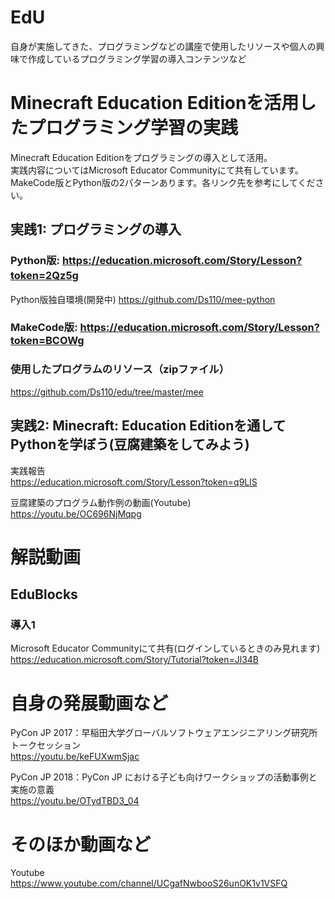 # EdU
自身が実施してきた、プログラミングなどの講座で使用したリソースや個人の興味で作成しているプログラミング学習の導入コンテンツなど

# Minecraft Education Editionを活用したプログラミング学習の実践
Minecraft Education Editionをプログラミングの導入として活用。  
実践内容についてはMicrosoft Educator Communityにて共有しています。  
MakeCode版とPython版の2パターンあります。各リンク先を参考にしてください。  

## 実践1: プログラミングの導入
### Python版: https://education.microsoft.com/Story/Lesson?token=2Qz5g  　

Python版独自環境(開発中)
https://github.com/Ds110/mee-python

### MakeCode版: https://education.microsoft.com/Story/Lesson?token=BCOWg 

### 使用したプログラムのリソース（zipファイル）  
https://github.com/Ds110/edu/tree/master/mee

## 実践2: Minecraft: Education Editionを通してPythonを学ぼう(豆腐建築をしてみよう)
実践報告  
https://education.microsoft.com/Story/Lesson?token=q9LlS

豆腐建築のプログラム動作例の動画(Youtube)  
https://youtu.be/OC696NjMqpg

# 解説動画
## EduBlocks
### 導入1
Microsoft Educator Communityにて共有(ログインしているときのみ見れます)  
https://education.microsoft.com/Story/Tutorial?token=Jl34B

# 自身の発展動画など
PyCon JP 2017：早稲田大学グローバルソフトウェアエンジニアリング研究所 トークセッション  
https://youtu.be/keFUXwmSjac

PyCon JP 2018：PyCon JP における子ども向けワークショップの活動事例と実施の意義  
https://youtu.be/OTydTBD3_04

# そのほか動画など
Youtube  
https://www.youtube.com/channel/UCgafNwbooS26unOK1v1VSFQ


